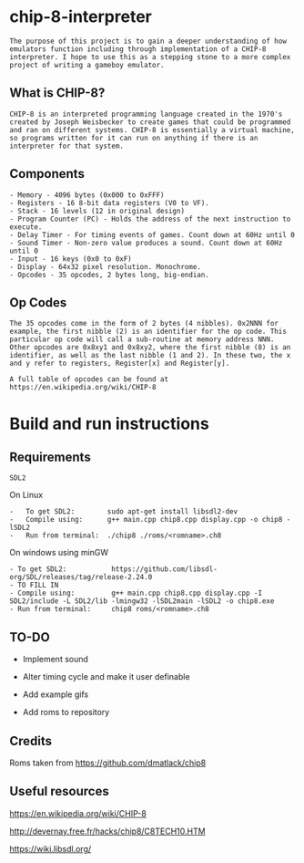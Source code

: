 
# chip-8-interpreter

    The purpose of this project is to gain a deeper understanding of how emulators function including through implementation of a CHIP-8 interpreter. I hope to use this as a stepping stone to a more complex project of writing a gameboy emulator.

## What is CHIP-8?

    CHIP-8 is an interpreted programming language created in the 1970's created by Joseph Weisbecker to create games that could be programmed and ran on different systems. CHIP-8 is essentially a virtual machine, so programs written for it can run on anything if there is an interpreter for that system.

## Components

    - Memory - 4096 bytes (0x000 to 0xFFF)
    - Registers - 16 8-bit data registers (V0 to VF). 
    - Stack - 16 levels (12 in original design)
    - Program Counter (PC) - Holds the address of the next instruction to execute.
    - Delay Timer - For timing events of games. Count down at 60Hz until 0
    - Sound Timer - Non-zero value produces a sound. Count down at 60Hz until 0
    - Input - 16 keys (0x0 to 0xF)
    - Display - 64x32 pixel resolution. Monochrome.
    - Opcodes - 35 opcodes, 2 bytes long, big-endian. 

## Op Codes

    The 35 opcodes come in the form of 2 bytes (4 nibbles). 0x2NNN for example, the first nibble (2) is an identifier for the op code. This particular op code will call a sub-routine at memory address NNN. Other opcodes are 0x8xy1 and 0x8xy2, where the first nibble (8) is an identifier, as well as the last nibble (1 and 2). In these two, the x and y refer to registers, Register[x] and Register[y].

    A full table of opcodes can be found at https://en.wikipedia.org/wiki/CHIP-8


# Build and run instructions

   
## Requirements

    SDL2 

On Linux

    
    -   To get SDL2:        sudo apt-get install libsdl2-dev
    -   Compile using:      g++ main.cpp chip8.cpp display.cpp -o chip8 -lSDL2
    -   Run from terminal:  ./chip8 ./roms/<romname>.ch8

On windows using minGW

    - To get SDL2:           https://github.com/libsdl-org/SDL/releases/tag/release-2.24.0   
    - TO FILL IN       
    - Compile using:         g++ main.cpp chip8.cpp display.cpp -I SDL2/include -L SDL2/lib -lmingw32 -lSDL2main -lSDL2 -o chip8.exe
    - Run from terminal:     chip8 roms/<romname>.ch8

## TO-DO

 -  Implement sound

-   Alter timing cycle and make it user definable

-   Add example gifs

-   Add roms to repository

## Credits

Roms taken from https://github.com/dmatlack/chip8

## Useful resources

https://en.wikipedia.org/wiki/CHIP-8

http://devernay.free.fr/hacks/chip8/C8TECH10.HTM

https://wiki.libsdl.org/